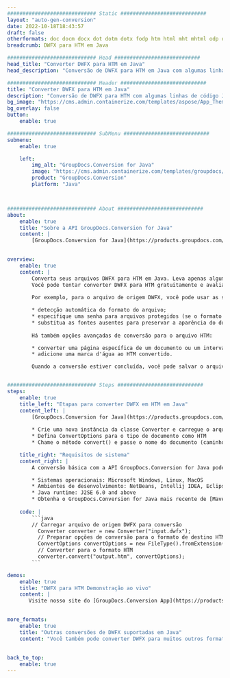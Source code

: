 ```yaml
---
############################# Static ############################
layout: "auto-gen-conversion"
date: 2022-10-18T18:43:57
draft: false
otherformats: doc docm docx dot dotm dotx fodp htm html mht mhtml odp odt otp pot potm potx pps ppsm ppsx ppt pptm pptx rtf
breadcrumb: DWFX para HTM em Java

############################# Head ############################
head_title: "Converter DWFX para HTM em Java"
head_description: "Conversão de DWFX para HTM em Java com algumas linhas de código. Converta mais de 160 formatos de arquivo usando a API de conversão de documentos do GroupDocs para Java"

############################# Header ############################
title: "Converter DWFX para HTM em Java"
description: "Conversão de DWFX para HTM com algumas linhas de código Java"
bg_image: "https://cms.admin.containerize.com/templates/aspose/App_Themes/V3/images/bg/header1.png"
bg_overlay: false
button:
    enable: true

############################# SubMenu ############################
submenu:
    enable: true

    left:
        img_alt: "GroupDocs.Conversion for Java"
        image: "https://cms.admin.containerize.com/templates/groupdocs/images/product-logos/90x90-noborder/groupdocs-conversion-java.png"
        product: "GroupDocs.Conversion"
        platform: "Java"



############################# About ############################
about:
    enable: true
    title: "Sobre a API GroupDocs.Conversion for Java"
    content: |
        [GroupDocs.Conversion for Java](https://products.groupdocs.com/conversion/java/) é uma API avançada de conversão de formato de arquivo para conversão entre formatos populares de imagem e documento, como Microsoft Office, OpenDocument, PDF, HTML, e-mail, CAD. e muito mais com apenas algumas linhas de código. A API nativa detecta automaticamente os formatos dos documentos originais e oferece muitas opções para personalizar os documentos convertidos. Juntamente com a função de extrair informações de um documento, ele também suporta o armazenamento em cache dos resultados da conversão para o disco local por padrão. No entanto, qualquer tipo de armazenamento em cache pode ser suportado pela implementação das interfaces apropriadas - Amazon S3, Dropbox, Google Drive, Windows Azure, Reddis ou quaisquer outras.
    

overview:
    enable: true
    content: |
        Converta seus arquivos DWFX para HTM em Java. Leva apenas algumas linhas de código Java em qualquer plataforma de sua escolha, como Windows, Linux, macOS.
        Você pode tentar converter DWFX para HTM gratuitamente e avaliar a qualidade dos resultados da conversão. Junto com scripts de conversão de arquivo simples, você pode tentar opções mais sofisticadas para carregar o arquivo de origem DWFX e armazenar a saída HTM. 
        
        Por exemplo, para o arquivo de origem DWFX, você pode usar as seguintes opções de carregamento:

        * detecção automática do formato do arquivo;
        * especifique uma senha para arquivos protegidos (se o formato de arquivo for compatível);
        * substitua as fontes ausentes para preservar a aparência do documento.
        
        Há também opções avançadas de conversão para o arquivo HTM:

        * converter uma página específica de um documento ou um intervalo de páginas;
        * adicione uma marca d'água ao HTM convertido.

        Quando a conversão estiver concluída, você pode salvar o arquivo HTM no caminho do arquivo local ou em qualquer armazenamento de terceiros, como FTP, Amazon S3, Google Drive, Dropbox etc. Observe - para converter DWFX para HTM, você não precisa instalar nenhum software adicional, como MS Office, Open Office, Adobe Acrobat Reader etc.


############################# Steps ############################
steps:
    enable: true
    title_left: "Etapas para converter DWFX em HTM em Java"
    content_left: |
        [GroupDocs.Conversion for Java](https://products.groupdocs.com/conversion/java/) permite que os desenvolvedores convertam facilmente o arquivo DWFX para HTM com algumas linhas de código.
        
        * Crie uma nova instância da classe Converter e carregue o arquivo DWFX com o caminho completo
        * Defina ConvertOptions para o tipo de documento como HTM
        * Chame o método convert() e passe o nome do documento (caminho completo) e formato (HTM) como parâmetro

    title_right: "Requisitos de sistema"
    content_right: |
        A conversão básica com a API GroupDocs.Conversion for Java pode ser feita com apenas algumas linhas de código. Nossas APIs são suportadas em todas as principais plataformas e sistemas operacionais. Antes de executar o código abaixo, certifique-se de ter os seguintes pré-requisitos instalados em seu sistema.

        * Sistemas operacionais: Microsoft Windows, Linux, MacOS
        * Ambientes de desenvolvimento: NetBeans, Intellij IDEA, Eclipse, etc.
        * Java runtime: J2SE 6.0 and above
        * Obtenha o GroupDocs.Conversion for Java mais recente de [Maven](https://repository.groupdocs.com/webapp/#/artifacts/browse/tree/General/repo/com/groupdocs/groupdocs-conversion)
         
    code: |
        ```java    
        // Carregar arquivo de origem DWFX para conversão
          Converter converter = new Converter("input.dwfx");
          // Preparar opções de conversão para o formato de destino HTM
          ConvertOptions convertOptions = new FileType().fromExtension("htm").getConvertOptions();
          // Converter para o formato HTM
          converter.convert("output.htm", convertOptions);
        ```

demos:
    enable: true
    title: "DWFX para HTM Demonstração ao vivo"
    content: |
       Visite nosso site do [GroupDocs.Conversion App](https://products.groupdocs.app/conversion/family) e experimente a conversão de DWFX para HTM agora. A demonstração gratuita tem os seguintes benefícios
          

more_formats:
    enable: true
    title: "Outras conversões de DWFX suportadas em Java"
    content: "Você também pode converter DWFX para muitos outros formatos de arquivo. Por favor, veja a lista abaixo."
       
       
back_to_top:
    enable: true
---
```

